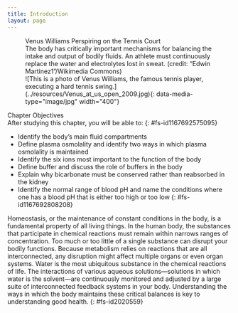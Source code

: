 ```yaml
---
title: Introduction
layout: page
---
```


<?cnx.eoc
  class="summary" title="Chapter Review"?>

<?cnx.eoc
  class="interactive-exercise" title="Interactive Link Questions"?>

<?cnx.eoc
  class="multiple-choice" title="Review Questions" ?>

<?cnx.eoc
  class="free-response" title="Critical Thinking Questions"?>

<figure id="fig-ch27_00_01" class="splash">
<div data-type="title">
Venus Williams Perspiring on the Tennis Court
</div>
<figcaption>
The body has critically important mechanisms for balancing the intake
and output of bodily fluids. An athlete must continuously replace the
water and electrolytes lost in sweat. (credit: “Edwin
Martinez1”/Wikimedia Commons)
</figcaption>
<span markdown="1" data-type="media" id="fs-id2030710" data-alt="This is a photo of
Venus Williams, the famous tennis player, executing a hard tennis
swing."> ![This is a photo of Venus Williams, the famous tennis player,
executing a hard tennis
swing.](../resources/Venus_at_us_open_2009.jpg){:
data-media-type="image/jpg" width="400"} </span>
</figure>
<div data-type="note" id="fs-id1167709673078" class="chapter-objectives" markdown="1">
<div data-type="title">
Chapter Objectives
</div>
After studying this chapter, you will be able to:
{: #fs-id1167692575095}

* Identify the body’s main fluid compartments
* Define plasma osmolality and identify two ways in which plasma
  osmolality is maintained
* Identify the six ions most important to the function of the body
* Define buffer and discuss the role of buffers in the body
* Explain why bicarbonate must be conserved rather than reabsorbed in
  the kidney
* Identify the normal range of blood pH and name the conditions where
  one has a blood pH that is either too high or too low
{: #fs-id1167692808208}

</div>
Homeostasis, or the maintenance of constant conditions in the body, is a
fundamental property of all living things. In the human body, the
substances that participate in chemical reactions must remain within
narrows ranges of concentration. Too much or too little of a single
substance can disrupt your bodily functions. Because metabolism relies
on reactions that are all interconnected, any disruption might affect
multiple organs or even organ systems. Water is the most ubiquitous
substance in the chemical reactions of life. The interactions of various
aqueous solutions—solutions in which water is the solvent—are
continuously monitored and adjusted by a large suite of interconnected
feedback systems in your body. Understanding the ways in which the body
maintains these critical balances is key to understanding good health.
{: #fs-id2020559}




